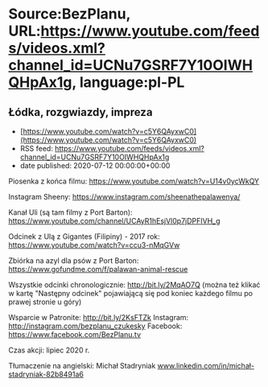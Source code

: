 # Source:BezPlanu, URL:https://www.youtube.com/feeds/videos.xml?channel_id=UCNu7GSRF7Y10OIWHQHpAx1g, language:pl-PL

## Łódka, rozgwiazdy, impreza
 - [https://www.youtube.com/watch?v=c5Y6QAyxwC0](https://www.youtube.com/watch?v=c5Y6QAyxwC0)
 - RSS feed: https://www.youtube.com/feeds/videos.xml?channel_id=UCNu7GSRF7Y10OIWHQHpAx1g
 - date published: 2020-07-12 00:00:00+00:00

Piosenka z końca filmu:
https://www.youtube.com/watch?v=U14v0ycWkQY

Instagram Sheeny:
https://www.instagram.com/sheenathepalawenya/

Kanał Uli (są tam filmy z Port Barton):
https://www.youtube.com/channel/UCAyR1hEsjVl0p7jDPFIVH_g

Odcinek z Ulą z Gigantes (Filipiny) - 2017 rok:
https://www.youtube.com/watch?v=ccu3-nMqGVw

Zbiórka na azyl dla psów z Port Barton:
https://www.gofundme.com/f/palawan-animal-rescue

Wszystkie odcinki chronologicznie: http://bit.ly/2MqAO7Q
(można też klikać w kartę "Następny odcinek" pojawiającą się pod koniec każdego filmu po prawej stronie u góry)

Wsparcie w Patronite: http://bit.ly/2KsFTZk 
Instagram: http://instagram.com/bezplanu_czukesky 
Facebook: https://www.facebook.com/BezPlanu.tv 

Czas akcji: lipiec 2020 r.

Tłumaczenie na angielski: Michał Stadryniak
www.linkedin.com/in/michał-stadryniak-82b8491a6

